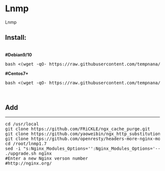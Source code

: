 # Lnmp
Lnmp

<h2>Install:</h2>
<br>
<b>#Debian9/10</b><br>
<pre>
bash <(wget -qO- https://raw.githubusercontent.com/tempnana/Lnmp/main/install-debian.sh)
</pre>
<b>#Centos7+</b><br>
<pre>
bash <(wget -qO- https://raw.githubusercontent.com/tempnana/Lnmp/main/install-centos.sh)
</pre>

<br>
<h2>Add</h2>
<hr>
<pre>
cd /usr/local
git clone https://github.com/FRiCKLE/ngx_cache_purge.git
git clone https://github.com/yaoweibin/ngx_http_substitutions_filter_module
git clone https://github.com/openresty/headers-more-nginx-module
cd /root/lnmp1.7
sed -i "s:Nginx_Modules_Options='':Nginx_Modules_Options='--add-module=/usr/local/ngx_http_substitutions_filter_module --add-module=/usr/local/ngx_cache_purge --add-module=/usr/local/headers-more-nginx-module':" lnmp.conf
./upgrade.sh nginx
#Enter a new Nginx verson number
#http://nginx.org/
</pre>

